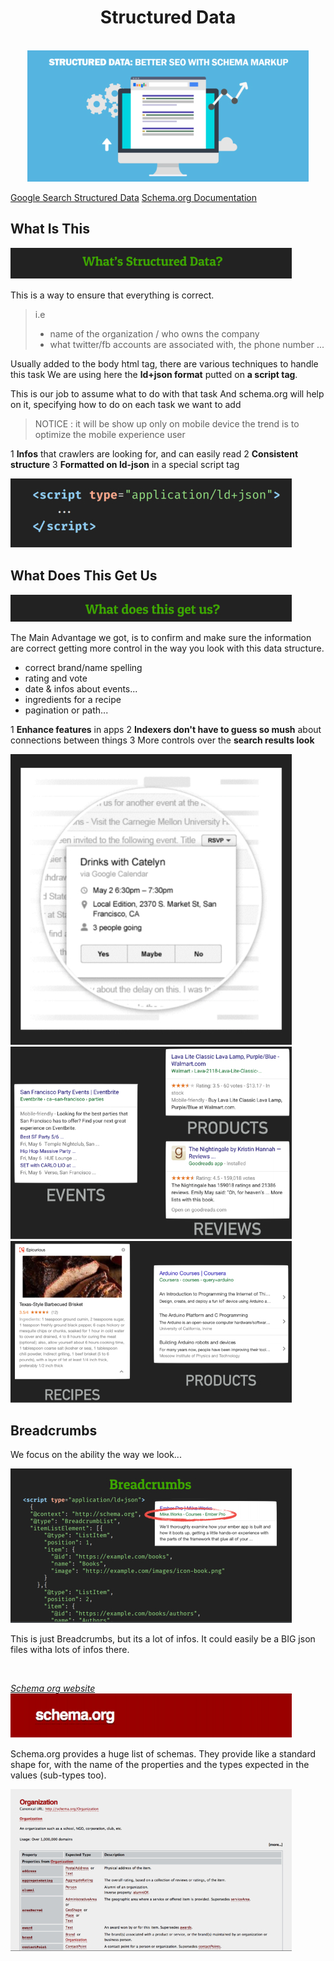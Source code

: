 <div align="center">
  <h1>Structured Data</h1><br/>

  <img src="../assets/img/structured-data-main-image.jpg" alt="hero structured data SEO presentation"/>

  <p>
  </p>
</div>

[Google Search Structured Data](https://developers.google.com/search/docs/guides/intro-structured-data?hl=fr)
[Schema.org Documentation](https://schema.org/docs/documents.html)


## What Is This

![structured data what is this title](../assets/img/structured-data-title-what.jpg)

This is a way to ensure that everything is correct.

> i.e
>- name of the organization / who owns the company
>- what twitter/fb accounts are associated with, the phone number
>...

Usually added to the body html tag, there are various techniques to handle this task
We are using here the **ld+json format** putted on **a script tag**.

This is our job to assume what to do with that task
And schema.org will help on it, specifying how to do on each task we want to add

> NOTICE :
> it will be show up only on mobile device
> the trend is to optimize the mobile experience user

1 **Infos** that crawlers are looking for, and can easily read
2 **Consistent structure**
3 **Formatted on ld-json** in a special script tag

![ld-json format script pic example](../assets/img/script-ld-json-img.jpg)

## What Does This Get Us

![structured data what does this get us title](../assets/img/structured-data-title-get.jpg)

The Main Advantage we got, is to confirm and make sure the information are correct getting more control in the way you look with this data structure.

- correct brand/name spelling
- rating and vote
- date & infos  about events...
- ingredients for a recipe
- pagination or path...


1 **Enhance features** in apps
2 **Indexers don't have to guess so mush** about connections between things
3 More controls over the **search results look**

![search results look example](../assets/img/structured-data-visual.jpg)
![search results look example2](../assets/img/structured-data-example-visual.jpg)
![search results look example3](../assets/img/structured-data-example-visual2.jpg)

## Breadcrumbs

We focus on the ability the way we look...

![breadcrumbs visual and presentation](../assets/img/structured-data-breadcrumbs.jpg)

This is just Breadcrumbs, but its a lot of infos. It could easily be a BIG json files witha lots of infos there.

 <br/>

[*Schema org website*](https://schema.org/)
![schema intro pic](../assets/img/schema-org-title.jpg)

Schema.org provides a huge list of schemas. They provide like a standard shape for, with the name of the properties and the types expected in the values (sub-types too).
 <br/>

![schema intro pic](../assets/img/schema-org-organization.jpg)
